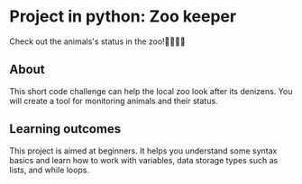 # Project in python: Zoo keeper
Check out the animals's status in the zoo!🐶🦁🐼🐻

## About
This short code challenge can help the local zoo look after its denizens. You will create a tool for monitoring animals and their status.

## Learning outcomes
This project is aimed at beginners. It helps you understand some syntax basics and learn how to work with variables, data storage types such as lists, and while loops.
